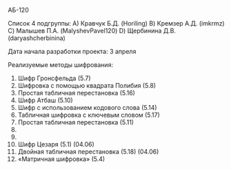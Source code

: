 АБ-120

Список 4 подгруппы:
A) Кравчук Б.Д. (Horiling)
B) Кремзер А.Д. (imkrmz)
C) Малышев П.А. (MalyshevPavel120)
D) Щербинина Д.В. (daryashcherbinina)

Дата начала разработки проекта: 3 апреля

Реализуемые методы шифрования: 
1) Шифр Гронсфельда (5.7)
2) Шифровка с помощью квадрата Полибия (5.8)
3) Простая табличная перестановка (5.16)
4) Шифр Атбаш (5.10)
5) Шифр с использованием кодового слова (5.14)
6) Табличная шифровка с ключевым словом (5.17)
7) Простая табличная перестановка (5.11)
8)
9)
10) Шифр Цезаря (5.1) (04.06)
11) Двойная табличная перестановка (5.18) (04.06)
12) «Матричная шифровка» (5.4)

